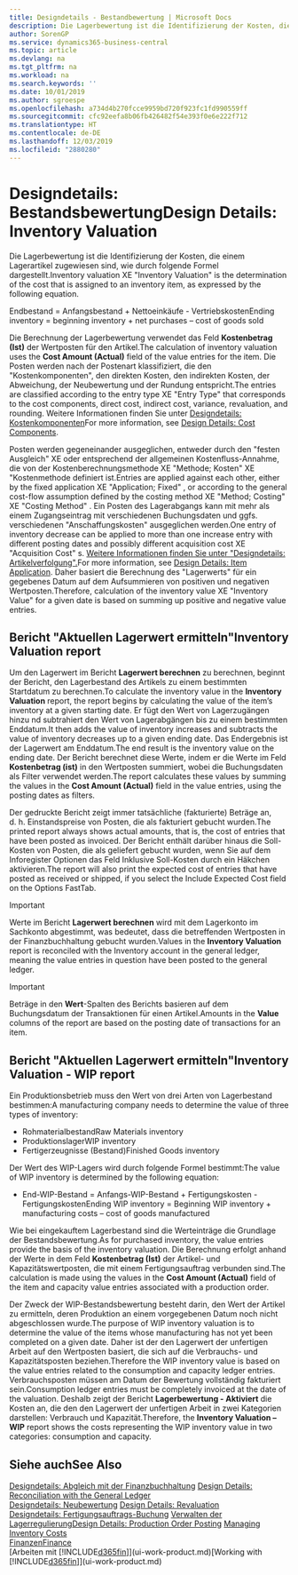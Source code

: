 ```yaml
---
title: Designdetails - Bestandbewertung | Microsoft Docs
description: Die Lagerbewertung ist die Identifizierung der Kosten, die einem Lagerartikel zugewiesen sind, wie durch folgende Formel dargestellt.
author: SorenGP
ms.service: dynamics365-business-central
ms.topic: article
ms.devlang: na
ms.tgt_pltfrm: na
ms.workload: na
ms.search.keywords: ''
ms.date: 10/01/2019
ms.author: sgroespe
ms.openlocfilehash: a734d4b270fcce9959bd720f923fc1fd990559ff
ms.sourcegitcommit: cfc92eefa8b06fb426482f54e393f0e6e222f712
ms.translationtype: HT
ms.contentlocale: de-DE
ms.lasthandoff: 12/03/2019
ms.locfileid: "2880280"
---
```

# <a name="design-details-inventory-valuation"></a><span data-ttu-id="8bfb5-103">Designdetails: Bestandsbewertung</span><span class="sxs-lookup"><span data-stu-id="8bfb5-103">Design Details: Inventory Valuation</span></span>
<span data-ttu-id="8bfb5-104">Die Lagerbewertung ist die Identifizierung der Kosten, die einem Lagerartikel zugewiesen sind, wie durch folgende Formel dargestellt.</span><span class="sxs-lookup"><span data-stu-id="8bfb5-104">Inventory valuation XE "Inventory Valuation"  is the determination of the cost that is assigned to an inventory item, as expressed by the following equation.</span></span>  

<span data-ttu-id="8bfb5-105">Endbestand = Anfangsbestand + Nettoeinkäufe - Vertriebskosten</span><span class="sxs-lookup"><span data-stu-id="8bfb5-105">Ending inventory = beginning inventory + net purchases – cost of goods sold</span></span>  

<span data-ttu-id="8bfb5-106">Die Berechnung der Lagerbewertung verwendet das Feld **Kostenbetrag (Ist)** der Wertposten für den Artikel.</span><span class="sxs-lookup"><span data-stu-id="8bfb5-106">The calculation of inventory valuation uses the **Cost Amount (Actual)** field of the value entries for the item.</span></span> <span data-ttu-id="8bfb5-107">Die Posten werden nach der Postenart klassifiziert, die den "Kostenkomponenten", den direkten Kosten, den indirekten Kosten, der Abweichung, der Neubewertung und der Rundung entspricht.</span><span class="sxs-lookup"><span data-stu-id="8bfb5-107">The entries are classified according to the entry type XE "Entry Type"  that corresponds to the cost components, direct cost, indirect cost, variance, revaluation, and rounding.</span></span> <span data-ttu-id="8bfb5-108">Weitere Informationen finden Sie unter [Designdetails: Kostenkomponenten](design-details-cost-components.md)</span><span class="sxs-lookup"><span data-stu-id="8bfb5-108">For more information, see [Design Details: Cost Components](design-details-cost-components.md).</span></span>  

<span data-ttu-id="8bfb5-109">Posten werden gegeneinander ausgeglichen, entweder durch den "festen Ausgleich" XE oder entsprechend der allgemeinen Kostenfluss-Annahme, die von der Kostenberechnungsmethode XE "Methode; Kosten" XE "Kostenmethode definiert ist.</span><span class="sxs-lookup"><span data-stu-id="8bfb5-109">Entries are applied against each other, either by the fixed application XE "Application; Fixed" , or according to the general cost-flow assumption defined by the costing method XE "Method; Costing"  XE "Costing Method" .</span></span> <span data-ttu-id="8bfb5-110">Ein Posten des Lagerabgangs kann mit mehr als einem Zugangseintrag mit verschiedenen Buchungsdaten und ggfs. verschiedenen "Anschaffungskosten" ausgeglichen werden.</span><span class="sxs-lookup"><span data-stu-id="8bfb5-110">One entry of inventory decrease can be applied to more than one increase entry with different posting dates and possibly different acquisition cost XE "Acquisition Cost" s.</span></span> <span data-ttu-id="8bfb5-111">[Weitere Informationen finden Sie unter "Designdetails: Artikelverfolgung".](design-details-item-application.md)</span><span class="sxs-lookup"><span data-stu-id="8bfb5-111">For more information, see [Design Details: Item Application](design-details-item-application.md).</span></span> <span data-ttu-id="8bfb5-112">Daher basiert die Berechnung des "Lagerwerts" für ein gegebenes Datum auf dem Aufsummieren von positiven und negativen Wertposten.</span><span class="sxs-lookup"><span data-stu-id="8bfb5-112">Therefore, calculation of the inventory value XE "Inventory Value"  for a given date is based on summing up positive and negative value entries.</span></span>  

## <a name="inventory-valuation-report"></a><span data-ttu-id="8bfb5-113">Bericht "Aktuellen Lagerwert ermitteln"</span><span class="sxs-lookup"><span data-stu-id="8bfb5-113">Inventory Valuation report</span></span>  
<span data-ttu-id="8bfb5-114">Um den Lagerwert im Bericht **Lagerwert berechnen** zu berechnen, beginnt der Bericht, den Lagerbestand des Artikels zu einem bestimmten Startdatum zu berechnen.</span><span class="sxs-lookup"><span data-stu-id="8bfb5-114">To calculate the inventory value in the **Inventory Valuation** report, the report begins by calculating the value of the item’s inventory at a given starting date.</span></span> <span data-ttu-id="8bfb5-115">Er fügt den Wert von Lagerzugängen hinzu nd subtrahiert den Wert von Lagerabgängen bis zu einem bestimmten Enddatum.</span><span class="sxs-lookup"><span data-stu-id="8bfb5-115">It then adds the value of inventory increases and subtracts the value of inventory decreases up to a given ending date.</span></span> <span data-ttu-id="8bfb5-116">Das Endergebnis ist der Lagerwert am Enddatum.</span><span class="sxs-lookup"><span data-stu-id="8bfb5-116">The end result is the inventory value on the ending date.</span></span> <span data-ttu-id="8bfb5-117">Der Bericht berechnet diese Werte, indem er die Werte im Feld **Kostenbetrag (ist)** in den Wertposten summiert, wobei die Buchungsdaten als Filter verwendet werden.</span><span class="sxs-lookup"><span data-stu-id="8bfb5-117">The report calculates these values by summing the values in the **Cost Amount (Actual)** field in the value entries, using the posting dates as filters.</span></span>  

<span data-ttu-id="8bfb5-118">Der gedruckte Bericht zeigt immer tatsächliche (fakturierte) Beträge an, d. h. Einstandspreise von Posten, die als fakturiert gebucht wurden.</span><span class="sxs-lookup"><span data-stu-id="8bfb5-118">The printed report always shows actual amounts, that is, the cost of entries that have been posted as invoiced.</span></span> <span data-ttu-id="8bfb5-119">Der Bericht enthält darüber hinaus die Soll-Kosten von Posten, die als geliefert gebucht wurden, wenn Sie auf dem Inforegister Optionen das Feld Inklusive Soll-Kosten durch ein Häkchen aktivieren.</span><span class="sxs-lookup"><span data-stu-id="8bfb5-119">The report will also print the expected cost of entries that have posted as received or shipped, if you select the Include Expected Cost field on the Options FastTab.</span></span>  

> [!IMPORTANT]  
>  <span data-ttu-id="8bfb5-120">Werte im Bericht **Lagerwert berechnen** wird mit dem Lagerkonto im Sachkonto abgestimmt, was bedeutet, dass die betreffenden Wertposten in der Finanzbuchhaltung gebucht wurden.</span><span class="sxs-lookup"><span data-stu-id="8bfb5-120">Values in the **Inventory Valuation** report is reconciled with the Inventory account in the general ledger, meaning the value entries in question have been posted to the general ledger.</span></span>  

> [!IMPORTANT]  
>  <span data-ttu-id="8bfb5-121">Beträge in den **Wert**-Spalten des Berichts basieren auf dem Buchungsdatum der Transaktionen für einen Artikel.</span><span class="sxs-lookup"><span data-stu-id="8bfb5-121">Amounts in the **Value** columns of the report are based on the posting date of transactions for an item.</span></span>  

## <a name="inventory-valuation---wip-report"></a><span data-ttu-id="8bfb5-122">Bericht "Aktuellen Lagerwert ermitteln"</span><span class="sxs-lookup"><span data-stu-id="8bfb5-122">Inventory Valuation - WIP report</span></span>  
<span data-ttu-id="8bfb5-123">Ein Produktionsbetrieb muss den Wert von drei Arten von Lagerbestand bestimmen:</span><span class="sxs-lookup"><span data-stu-id="8bfb5-123">A manufacturing company needs to determine the value of three types of inventory:</span></span>  

* <span data-ttu-id="8bfb5-124">Rohmaterialbestand</span><span class="sxs-lookup"><span data-stu-id="8bfb5-124">Raw Materials inventory</span></span>  
* <span data-ttu-id="8bfb5-125">Produktionslager</span><span class="sxs-lookup"><span data-stu-id="8bfb5-125">WIP inventory</span></span>  
* <span data-ttu-id="8bfb5-126">Fertigerzeugnisse (Bestand)</span><span class="sxs-lookup"><span data-stu-id="8bfb5-126">Finished Goods inventory</span></span>  

<span data-ttu-id="8bfb5-127">Der Wert des WIP-Lagers wird durch folgende Formel bestimmt:</span><span class="sxs-lookup"><span data-stu-id="8bfb5-127">The value of WIP inventory is determined by the following equation:</span></span>  

* <span data-ttu-id="8bfb5-128">End-WIP-Bestand = Anfangs-WIP-Bestand + Fertigungskosten - Fertigungskosten</span><span class="sxs-lookup"><span data-stu-id="8bfb5-128">Ending WIP inventory = Beginning WIP inventory + manufacturing costs – cost of goods manufactured</span></span>  

<span data-ttu-id="8bfb5-129">Wie bei eingekauftem Lagerbestand sind die Werteinträge die Grundlage der Bestandsbewertung.</span><span class="sxs-lookup"><span data-stu-id="8bfb5-129">As for purchased inventory, the value entries provide the basis of the inventory valuation.</span></span> <span data-ttu-id="8bfb5-130">Die Berechnung erfolgt anhand der Werte in dem Feld **Kostenbetrag (Ist)** der Artikel- und Kapazitätswertposten, die mit einem Fertigungsauftrag verbunden sind.</span><span class="sxs-lookup"><span data-stu-id="8bfb5-130">The calculation is made using the values in the **Cost Amount (Actual)** field of the item and capacity value entries associated with a production order.</span></span>  

<span data-ttu-id="8bfb5-131">Der Zweck der WIP-Bestandsbewertung besteht darin, den Wert der Artikel zu ermitteln, deren Produktion an einem vorgegebenen Datum noch nicht abgeschlossen wurde.</span><span class="sxs-lookup"><span data-stu-id="8bfb5-131">The purpose of WIP inventory valuation is to determine the value of the items whose manufacturing has not yet been completed on a given date.</span></span> <span data-ttu-id="8bfb5-132">Daher ist der den Lagerwert der unfertigen Arbeit auf den Wertposten basiert, die sich auf die Verbrauchs- und Kapazitätsposten beziehen.</span><span class="sxs-lookup"><span data-stu-id="8bfb5-132">Therefore the WIP inventory value is based on the value entries related to the consumption and capacity ledger entries.</span></span> <span data-ttu-id="8bfb5-133">Verbrauchsposten müssen am Datum der Bewertung vollständig fakturiert sein.</span><span class="sxs-lookup"><span data-stu-id="8bfb5-133">Consumption ledger entries must be completely invoiced at the date of the valuation.</span></span> <span data-ttu-id="8bfb5-134">Deshalb zeigt der Bericht **Lagerbewertung - Aktiviert** die Kosten an, die den den Lagerwert der unfertigen Arbeit in zwei Kategorien darstellen: Verbrauch und Kapazität.</span><span class="sxs-lookup"><span data-stu-id="8bfb5-134">Therefore, the **Inventory Valuation – WIP** report shows the costs representing the WIP inventory value in two categories: consumption and capacity.</span></span>  

## <a name="see-also"></a><span data-ttu-id="8bfb5-135">Siehe auch</span><span class="sxs-lookup"><span data-stu-id="8bfb5-135">See Also</span></span>  
<span data-ttu-id="8bfb5-136">[Designdetails: Abgleich mit der Finanzbuchhaltung](design-details-reconciliation-with-the-general-ledger.md) </span><span class="sxs-lookup"><span data-stu-id="8bfb5-136">[Design Details: Reconciliation with the General Ledger](design-details-reconciliation-with-the-general-ledger.md) </span></span>  
<span data-ttu-id="8bfb5-137">[Designdetails: Neubewertung](design-details-revaluation.md) </span><span class="sxs-lookup"><span data-stu-id="8bfb5-137">[Design Details: Revaluation](design-details-revaluation.md) </span></span>  
<span data-ttu-id="8bfb5-138">[Designdetails: Fertigungsauftrags-Buchung](design-details-production-order-posting.md)
[Verwalten der Lagerregulierung](finance-manage-inventory-costs.md)</span><span class="sxs-lookup"><span data-stu-id="8bfb5-138">[Design Details: Production Order Posting](design-details-production-order-posting.md)
[Managing Inventory Costs](finance-manage-inventory-costs.md)</span></span>  
[<span data-ttu-id="8bfb5-139">Finanzen</span><span class="sxs-lookup"><span data-stu-id="8bfb5-139">Finance</span></span>](finance.md)  
<span data-ttu-id="8bfb5-140">[Arbeiten mit [!INCLUDE[d365fin](includes/d365fin_md.md)]](ui-work-product.md)</span><span class="sxs-lookup"><span data-stu-id="8bfb5-140">[Working with [!INCLUDE[d365fin](includes/d365fin_md.md)]](ui-work-product.md)</span></span>
